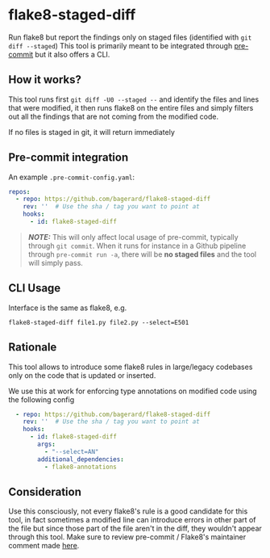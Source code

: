 # flake8-staged-diff

Run flake8 but report the findings only on staged files (identified with `git diff --staged`)
This tool is primarily meant to be integrated through [pre-commit](https://pre-commit.com/) but it also offers a CLI.

## How it works?

This tool runs first `git diff -U0 --staged --` and identify the files and lines that were modified,
it then runs flake8 on the entire files and simply filters out all the findings that are not coming
from the modified code.

If no files is staged in git, it will return immediately

## Pre-commit integration

An example `.pre-commit-config.yaml`:

```yaml
repos:
  - repo: https://github.com/bagerard/flake8-staged-diff
    rev: ''  # Use the sha / tag you want to point at
    hooks:
      - id: flake8-staged-diff
```

> **_NOTE:_**  This will only affect local usage of pre-commit, typically through `git commit`.
> When it runs for instance in a Github pipeline through `pre-commit run -a`, there will be **no staged files**
> and the tool will simply pass.

## CLI Usage

Interface is the same as flake8, e.g.

    flake8-staged-diff file1.py file2.py --select=E501

## Rationale

This tool allows to introduce some flake8 rules in large/legacy codebases only on the code that is updated or inserted. 

We use this at work for enforcing type annotations on modified code using the following config

```yaml
  - repo: https://github.com/bagerard/flake8-staged-diff
    rev: ''  # Use the sha / tag you want to point at
    hooks:
      - id: flake8-staged-diff
        args:
          - "--select=AN"
        additional_dependencies:
          - flake8-annotations
```

## Consideration

Use this consciously, not every flake8's rule is a good candidate for this tool, in fact sometimes a modified line can introduce errors in other part of the file but since those part of the file aren't in the diff, they wouldn't appear through this tool. Make sure to review pre-commit / Flake8's maintainer comment made [here](https://github.com/pre-commit/pre-commit/issues/1279#issuecomment-573444321).
